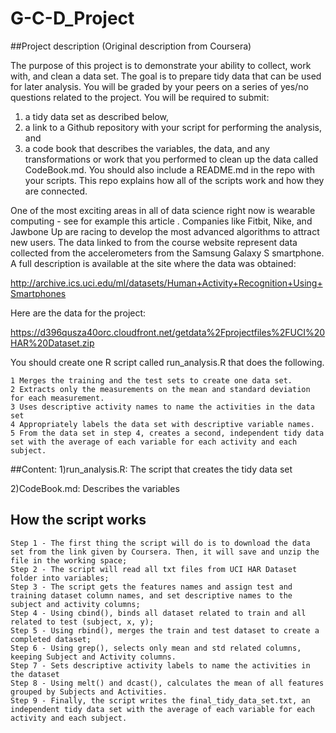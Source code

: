 G-C-D_Project
=============
##Project description (Original description from Coursera)

The purpose of this project is to demonstrate your ability to collect, work with, and clean a data set. The goal is to prepare tidy data that can be used for later analysis. You will be graded by your peers on a series of yes/no questions related to the project. You will be required to submit: 
1) a tidy data set as described below, 
2) a link to a Github repository with your script for performing the analysis, and 
3) a code book that describes the variables, the data, and any transformations or work that you performed to clean up the data called CodeBook.md. 
You should also include a README.md in the repo with your scripts. This repo explains how all of the scripts work and how they are connected.

One of the most exciting areas in all of data science right now is wearable computing - see for example this article . Companies like Fitbit, Nike, and Jawbone Up are racing to develop the most advanced algorithms to attract new users. The data linked to from the course website represent data collected from the accelerometers from the Samsung Galaxy S smartphone. A full description is available at the site where the data was obtained:

http://archive.ics.uci.edu/ml/datasets/Human+Activity+Recognition+Using+Smartphones

Here are the data for the project:

https://d396qusza40orc.cloudfront.net/getdata%2Fprojectfiles%2FUCI%20HAR%20Dataset.zip

You should create one R script called run_analysis.R that does the following.

    1 Merges the training and the test sets to create one data set.
    2 Extracts only the measurements on the mean and standard deviation for each measurement.
    3 Uses descriptive activity names to name the activities in the data set
    4 Appropriately labels the data set with descriptive variable names.
    5 From the data set in step 4, creates a second, independent tidy data set with the average of each variable for each activity and each subject.
##Content:
1)run_analysis.R: The script that creates the tidy data set

2)CodeBook.md: Describes the variables
## How the script works

    Step 1 - The first thing the script will do is to download the data set from the link given by Coursera. Then, it will save and unzip the file in the working space;
    Step 2 - The script will read all txt files from UCI HAR Dataset folder into variables;
    Step 3 - The script gets the features names and assign test and training dataset column names, and set descriptive names to the subject and activity columns;
    Step 4 - Using cbind(), binds all dataset related to train and all related to test (subject, x, y);
    Step 5 - Using rbind(), merges the train and test dataset to create a completed dataset;
    Step 6 - Using grep(), selects only mean and std related columns, keeping Subject and Activity columns.
    Step 7 - Sets descriptive activity labels to name the activities in the dataset
    Step 8 - Using melt() and dcast(), calculates the mean of all features grouped by Subjects and Activities.
    Step 9 - Finally, the script writes the final_tidy_data_set.txt, an independent tidy data set with the average of each variable for each activity and each subject.

